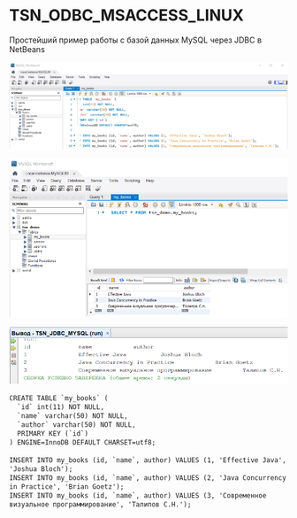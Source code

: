 # TSN_ODBC_MSACCESS_LINUX
Простейший пример работы с базой данных MySQL через JDBC в NetBeans

![srcreenshot](Screenshot_1.png)

![srcreenshot](Screenshot_2.png)

![srcreenshot](Screenshot_3.png)

```
CREATE TABLE `my_books` (
  `id` int(11) NOT NULL,
  `name` varchar(50) NOT NULL,
  `author` varchar(50) NOT NULL,
  PRIMARY KEY (`id`)
) ENGINE=InnoDB DEFAULT CHARSET=utf8;

INSERT INTO my_books (id, `name`, author) VALUES (1, 'Effective Java', 'Joshua Bloch');
INSERT INTO my_books (id, `name`, author) VALUES (2, 'Java Concurrency in Practice', 'Brian Goetz');
INSERT INTO my_books (id, `name`, author) VALUES (3, 'Современное визуальное программирование', 'Талипов С.Н.');
```